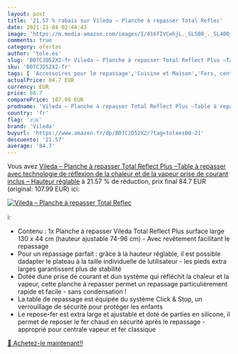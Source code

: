 ```yaml
---
layout: post
title: '21.57 % rabais sur Vileda – Planche à repasser Total Reflec'
date: 2021-11-04 02:44:43
image: 'https://m.media-amazon.com/images/I/416fIVCehjL._SL500_._SL400_.jpg'
comments: true
category: ofertas
author: 'tole.es'
slug: 'B07CJD52X2-fr Vileda – Planche à repasser Total Reflect Plus –Table à...'
sku: 'B07CJD52X2-fr'
tags: [ 'Accessoires pour le repassage','Cuisine et Maison','Fers, centrales vapeur et accessoires','Table à repasser','vileda', ]
actualPrice: 84.7 EUR
currency: EUR
price: 84.7
comparePrice: 107.99 EUR
prodname: 'Vileda – Planche à repasser Total Reflect Plus –Table à repasser avec technologie de réflexion de la chaleur et de la vapeur  prise de courant inclus – Hauteur réglable'
country: 'fr'
flag: '🇫🇷'
brand: 'Vileda'
buyurl: 'https://www.amazon.fr/dp/B07CJD52X2/?tag=tolees0d-21'
descuento: '21.57'
average: '84.7'
---
```


Vous avez [Vileda – Planche à repasser Total Reflect Plus –Table à repasser avec technologie de réflexion de la chaleur et de la vapeur  prise de courant inclus – Hauteur réglable](https://www.amazon.fr/dp/B07CJD52X2/?tag=tolees0d-21)  à  21.57 % de réduction, prix final  84.7 EUR (original: 107.99 EUR) ici:

[![Vileda – Planche à repasser Total Reflec](https://m.media-amazon.com/images/I/416fIVCehjL._SL500_._SL400_.jpg)](https://www.amazon.fr/dp/B07CJD52X2/?tag=tolees0d-21)

ℹ️:

- Contenu : 1x Planche à repasser Vileda Total Reflect Plus surface large 130 x 44 cm (hauteur ajustable 74-96 cm) - Avec revêtement facilitant le repassage
- Pour un repassage parfait : grâce à la hauteur réglable, il est possible dadapter le plateau à la taille individuelle de lutilisateur - les pieds extra larges garantissent plus de stabilité
- Dotée dune prise de courant et dun système qui réfléchit la chaleur et la vapeur, cette planche à repasser permet un repassage particulièrement rapide et facile - sans condensation !
- La table de repassage est équipée du système Click & Stop, un verrouillage de sécurité pour protéger les enfants
- Le repose-fer est extra large et ajustable et doté de parties en silicone, il permet de reposer le fer chaud en sécurité après le repassage - approprié pour centrale vapeur et fer classique

[🛒 Achetez-le maintenant!!](https://www.amazon.fr/dp/B07CJD52X2/?tag=tolees0d-21)
